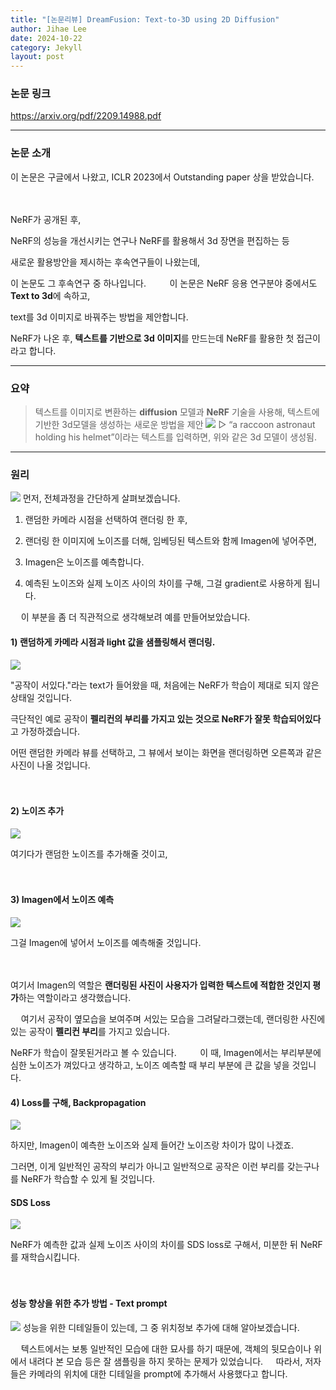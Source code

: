 ```yaml
---
title: "[논문리뷰] DreamFusion: Text-to-3D using 2D Diffusion"
author: Jihae Lee
date: 2024-10-22
category: Jekyll
layout: post
---
```


### 논문 링크
https://arxiv.org/pdf/2209.14988.pdf

-----
### 논문 소개

이 논문은 구글에서 나왔고, 
ICLR 2023에서 Outstanding paper 상을 받았습니다.

ㅤ 

NeRF가 공개된 후, 

NeRF의 성능을 개선시키는 연구나 NeRF를 활용해서 3d 장면을 편집하는 등 

새로운 활용방안을 제시하는 후속연구들이 나왔는데, 

이 논문도 그 후속연구 중 하나입니다.
ㅤ 
ㅤ 
이 논문은 NeRF 응용 연구분야 중에서도 **Text to 3d**에 속하고, 

text를 3d 이미지로 바꿔주는 방법을 제안합니다.

NeRF가 나온 후, **텍스트를 기반으로 3d 이미지**를 만드는데 NeRF를 활용한 첫 접근이라고 합니다. 

-----

### 요약
> 텍스트를 이미지로 변환하는 **diffusion** 모델과 **NeRF** 기술을 사용해, 텍스트에 기반한 3d모델을 생성하는 새로운 방법을 제안
![](https://velog.velcdn.com/images/easyssun/post/5ed2d70b-5480-4f0b-aded-95b1aa1d8be2/image.png) ▷ “a raccoon astronaut holding his helmet”이라는 텍스트를 입력하면, 위와 같은 3d 모델이 생성됨.

-----

### 원리
![](https://velog.velcdn.com/images/easyssun/post/2285241a-f860-4bb4-8ca1-1b9adb41a98c/image.png)
먼저, 전체과정을 간단하게 살펴보겠습니다.
ㅤ 
ㅤ
1) 랜덤한 카메라 시점을 선택하여 랜더링 한 후, 

2) 랜더링 한 이미지에 노이즈를 더해, 임베딩된 텍스트와 함께 Imagen에 넣어주면,

3) Imagen은 노이즈를 예측합니다.

4) 예측된 노이즈와 실제 노이즈 사이의 차이를 구해, 그걸 gradient로 사용하게 됩니다.

ㅤ 
이 부분을 좀 더 직관적으로 생각해보려 예를 만들어보았습니다.
ㅤ ㅤ 



#### 1) 랜덤하게 카메라 시점과 light 값을 샘플링해서 랜더링.
![](https://velog.velcdn.com/images/easyssun/post/2cfa226b-d97c-4ce4-bd73-f03550c0fca8/image.png)

"공작이 서있다."라는 text가 들어왔을 때, 처음에는 NeRF가 학습이 제대로 되지 않은 상태일 것입니다.

극단적인 예로 공작이 **펠리컨의 부리를 가지고 있는 것으로 NeRF가 잘못 학습되어있다**고 가정하겠습니다.

어떤 랜덤한 카메라 뷰를 선택하고, 그 뷰에서 보이는 화면을 랜더링하면
오른쪽과 같은 사진이 나올 것입니다.

ㅤ 
#### 2) 노이즈 추가
![](https://velog.velcdn.com/images/easyssun/post/b9a5ec58-47c8-49a4-a7cf-4d0717e3a38f/image.png)

여기다가 랜덤한 노이즈를 추가해줄 것이고,

ㅤ 

#### 3) Imagen에서 노이즈 예측
![](https://velog.velcdn.com/images/easyssun/post/818834d6-dccb-4465-b27b-7e56038afafa/image.png)

그걸 Imagen에 넣어서 노이즈를 예측해줄 것입니다.

ㅤ 
> 
여기서 Imagen의 역할은 **랜더링된 사진이 사용자가 입력한 텍스트에 적합한 것인지 평가**하는 역할이라고 생각했습니다.

ㅤ 
여기서 공작이 옆모습을 보여주며 서있는 모습을 그려달라그랬는데, 
랜더링한 사진에 있는 공작이 **펠리컨 부리**를 가지고 있습니다.


NeRF가 학습이 잘못된거라고 볼 수 있습니다.
ㅤ 
ㅤ 
이 때, Imagen에서는 부리부분에 심한 노이즈가 껴있다고 생각하고, 노이즈 예측할 때 부리 부분에 큰 값을 넣을 것입니다.


#### 4) Loss를 구해, Backpropagation
![](https://velog.velcdn.com/images/easyssun/post/096bf9ac-86db-4ed0-9a25-8387cc760879/image.png)

하지만, Imagen이 예측한 노이즈와 실제 들어간 노이즈랑 차이가 많이 나겠죠. 
ㅤ 

그러면, 이게 일반적인 공작의 부리가 아니고 일반적으로 공작은 이런 부리를 갖는구나를 NeRF가 학습할 수 있게 될 것입니다.
ㅤ ㅤ 

#### SDS Loss
![](https://velog.velcdn.com/images/easyssun/post/1103406c-cfb6-42aa-b6fe-45fc1cefc596/image.png)

NeRF가 예측한 값과 실제 노이즈 사이의 차이를 SDS loss로 구해서, 
미분한 뒤 NeRF를 재학습시킵니다.

ㅤ 
#### 성능 향상을 위한 추가 방법 - Text prompt
![](https://velog.velcdn.com/images/easyssun/post/a9b18cba-29b7-4c6c-80bb-6af1ee19df72/image.png)
성능을 위한 디테일들이 있는데, 
그 중 위치정보 추가에 대해 알아보겠습니다. 

ㅤ 
텍스트에서는 보통 일반적인 모습에 대한 묘사를 하기 때문에, 객체의 뒷모습이나 위에서 내려다 본 모습 등은 잘 샘플링을 하지 못하는 문제가 있었습니다. 
ㅤ 
따라서, 저자들은 카메라의 위치에 대한 디테일을 prompt에 추가해서 사용했다고 합니다.

